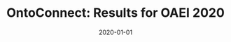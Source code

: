 ---
title: 'OntoConnect: Results for OAEI 2020'
collection: publications
permalink: /publication/2020-01-01-CEUR Workshop Proceedings.md
excerpt: 'J. Chakraborty, B.  Yaman, L.  Virgili, K.  Konar, S.K.  Bansal'
date: 2020-01-01
venue: 'CEUR Workshop Proceedings'
link: 'https://doi.org/-'
---